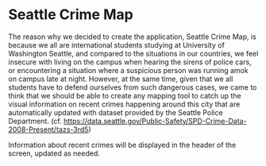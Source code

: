 # Seattle Crime Map

The reason why we decided to create the application, Seattle Crime Map, is because we all are international students studying at University of Washington Seattle, and compared to the situations in our countries, we feel insecure with living on the campus when hearing the sirens of police cars, or encountering a situation where a suspicious person was running amok on campus late at night. However, at the same time, given that we all students have to defend ourselves from such dangerous cases, we came to think that we should be able to create any mapping tool to catch up the visual information on recent crimes happening around this city that are automatically updated with dataset provided by the Seattle Police Department. 
(cf. https://data.seattle.gov/Public-Safety/SPD-Crime-Data-2008-Present/tazs-3rd5)

Information about recent crimes will be displayed in the header of the screen, updated as needed.

